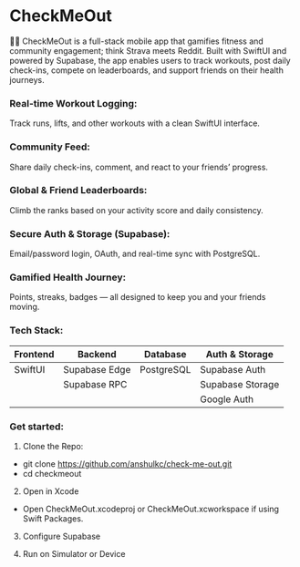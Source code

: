 # CheckMeOut

🏋️‍♀️ CheckMeOut is a full-stack mobile app that gamifies fitness and community engagement; think Strava meets Reddit. Built with SwiftUI and powered by Supabase, the app enables users to track workouts, post daily check-ins, compete on leaderboards, and support friends on their health journeys.

### Real-time Workout Logging:
Track runs, lifts, and other workouts with a clean SwiftUI interface.

### Community Feed:
Share daily check-ins, comment, and react to your friends’ progress.

### Global & Friend Leaderboards:
Climb the ranks based on your activity score and daily consistency.

### Secure Auth & Storage (Supabase):
Email/password login, OAuth, and real-time sync with PostgreSQL.

### Gamified Health Journey:
Points, streaks, badges — all designed to keep you and your friends moving.

### Tech Stack: 
| Frontend | Backend       | Database   | Auth & Storage   |
| -------- | ------------- | ---------- | ---------------- |
| SwiftUI  | Supabase Edge | PostgreSQL | Supabase Auth    |
|          | Supabase RPC  |    | Supabase Storage |
|          |   |    | Google Auth |


### Get started:

1. Clone the Repo:

- git clone https://github.com/anshulkc/check-me-out.git
- cd checkmeout


2. Open in Xcode
- Open CheckMeOut.xcodeproj or CheckMeOut.xcworkspace if using Swift Packages.

3. Configure Supabase

4. Run on Simulator or Device
